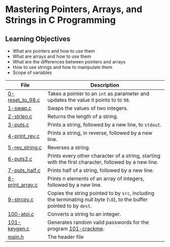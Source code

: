 # Mastering Pointers, Arrays, and Strings in C Programming

## Learning Objectives

* What are pointers and how to use them
* What are arrays and how to use them
* What are the differences between pointers and arrays
* How to use strings and how to manipulate them
* Scope of variables

| File      | Description |
| ----------- | ----------- |
| [0-reset_to_98.c](https://github.com/Matsadura/alx-low_level_programming/blob/master/0x05-pointers_arrays_strings/0-reset_to_98.c) | Takes a pointer to an ``int`` as parameter and updates the value it points to to ``98``. |
| [1-swap.c](https://github.com/Matsadura/alx-low_level_programming/blob/master/0x05-pointers_arrays_strings/1-swap.c) | Swaps the values of two integers. |
| [2-strlen.c](https://github.com/Matsadura/alx-low_level_programming/blob/master/0x05-pointers_arrays_strings/2-strlen.c) | Returns the length of a string. |
| [3-puts.c](https://github.com/Matsadura/alx-low_level_programming/blob/master/0x05-pointers_arrays_strings/3-puts.c) | Prints a string, followed by a new line, to ``stdout``. |
| [4-print_rev.c](https://github.com/Matsadura/alx-low_level_programming/blob/master/0x05-pointers_arrays_strings/4-print_rev.c) | Prints a string, in reverse, followed by a new line. |      
| [5-rev_string.c](https://github.com/Matsadura/alx-low_level_programming/blob/master/0x05-pointers_arrays_strings/5-rev_string.c) | Reverses a string. |   
| [6-puts2.c](https://github.com/Matsadura/alx-low_level_programming/blob/master/0x05-pointers_arrays_strings/6-puts2.c) | Prints every other character of a string, starting with the first character, followed by a new line. |
| [7-puts_half.c](https://github.com/Matsadura/alx-low_level_programming/blob/master/0x05-pointers_arrays_strings/7-puts_half.c) |  Prints half of a string, followed by a new line. |      
| [8-print_array.c](https://github.com/Matsadura/alx-low_level_programming/blob/master/0x05-pointers_arrays_strings/8-print_array.c) | Prints n elements of an array of integers, followed by a new line. |
| [9-strcpy.c](https://github.com/Matsadura/alx-low_level_programming/blob/master/0x05-pointers_arrays_strings/9-strcpy.c) | Copies the string pointed to by ``src``, including the terminating null byte (``\0``), to the buffer pointed to by ``dest``. |
| [100-atoi.c](https://github.com/Matsadura/alx-low_level_programming/blob/master/0x05-pointers_arrays_strings/100-atoi.c) | Converts a string to an integer. |
| [101-keygen.c](https://github.com/Matsadura/alx-low_level_programming/blob/master/0x05-pointers_arrays_strings/101-keygen.c) | Generates random valid passwords for the program [101-crackme](https://github.com/alx-tools/0x04.c). |
| [main.h](https://github.com/Matsadura/alx-low_level_programming/blob/master/0x05-pointers_arrays_strings/main.h) | The header file |
